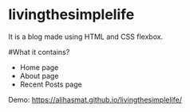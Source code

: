 # livingthesimplelife
It is a blog made using HTML and CSS flexbox. 

#What it contains?
 - Home page
 - About page
 - Recent Posts page

Demo: https://alihasmat.github.io/livingthesimplelife/
